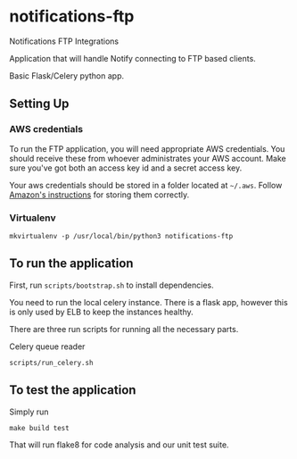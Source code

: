 # notifications-ftp
Notifications FTP Integrations

Application that will handle Notify connecting to FTP based clients.

Basic Flask/Celery python app.


## Setting Up

### AWS credentials

To run the FTP application, you will need appropriate AWS credentials. You should receive these from whoever administrates your AWS account. Make sure you've got both an access key id and a secret access key.

Your aws credentials should be stored in a folder located at `~/.aws`. Follow [Amazon's instructions](http://docs.aws.amazon.com/cli/latest/userguide/cli-chap-getting-started.html#cli-config-files) for storing them correctly.

### Virtualenv

```
mkvirtualenv -p /usr/local/bin/python3 notifications-ftp
```


##  To run the application

First, run `scripts/bootstrap.sh` to install dependencies.

You need to run the local celery instance. There is a flask app, however this is only used by ELB to keep the instances healthy.

There are three run scripts for running all the necessary parts.

Celery queue reader
```
scripts/run_celery.sh
```


##  To test the application

Simply run

```
make build test
```

That will run flake8 for code analysis and our unit test suite.
